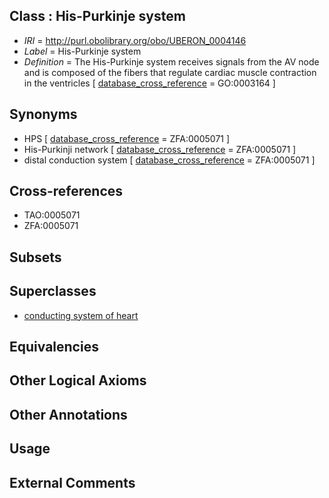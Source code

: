 
## Class : His-Purkinje system

 * *IRI* = http://purl.obolibrary.org/obo/UBERON_0004146
 * *Label* = His-Purkinje system
 * *Definition* = The His-Purkinje system receives signals from the AV node and is composed of the fibers that regulate cardiac muscle contraction in the ventricles [ [database_cross_reference](../../ef/oboInOwl#hasDbXref.md) = GO:0003164 ]

## Synonyms

 * HPS [ [database_cross_reference](../../ef/oboInOwl#hasDbXref.md) = ZFA:0005071 ]
 * His-Purkinji network [ [database_cross_reference](../../ef/oboInOwl#hasDbXref.md) = ZFA:0005071 ]
 * distal conduction system [ [database_cross_reference](../../ef/oboInOwl#hasDbXref.md) = ZFA:0005071 ]

## Cross-references

 * TAO:0005071
 * ZFA:0005071

## Subsets


## Superclasses

 * [conducting system of heart](../../UBERON/50/UBERON_0002350.md)

## Equivalencies


## Other Logical Axioms


## Other Annotations


## Usage


## External Comments

